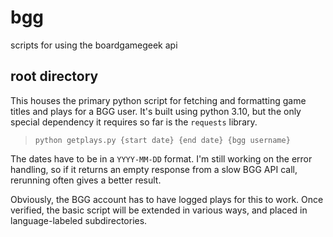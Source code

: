 # bgg
scripts for using the boardgamegeek api

## root directory
This houses the primary python script for fetching and formatting game titles and plays for a BGG user. It's built using python 3.10, but the only special dependency it requires so far is the `requests` library.

> `python getplays.py {start date} {end date} {bgg username}`

The dates have to be in a `YYYY-MM-DD` format. I'm still working on the error handling, so if it returns an empty response from a slow BGG API call, rerunning often gives a better result.

Obviously, the BGG account has to have logged plays for this to work. Once verified, the basic script will be extended in various ways, and placed in language-labeled subdirectories.
